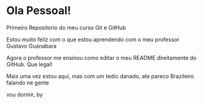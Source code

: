 # Ola Pessoal!
 Primeiro Repositorio do meu curso Git e GitHub

Estou muito feliz com o que estou aprendendo com o meu professor Gustavo Guanabara

Agora o professor me ensinou como editar o meu README direitamente do GitHub. Que legal!

Mais uma vez estou aqui, mas com um tedio danado, ate pareco Brazileiro falando ne gente

vou dormir, by
